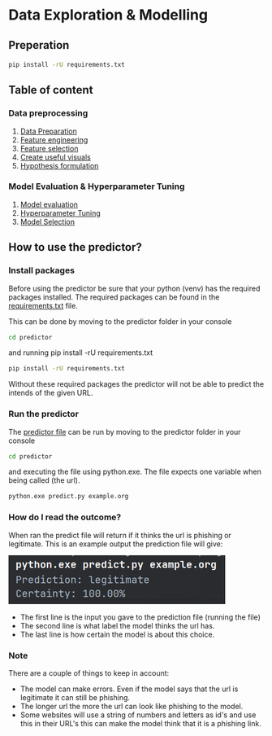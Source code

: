# Data Exploration & Modelling


## Preperation

```bash
pip install -rU requirements.txt
```

## Table of content

### Data preprocessing

1. [Data Preparation](Notebooks/DataCleanup.ipynb)
2. [Feature engineering](Notebooks/Normalization.ipynb)
3. [Feature selection](Notebooks/Normalization.ipynb)
4. [Create useful visuals](Notebooks/Visualisations.ipynb)
5. [Hypothesis formulation](Notebooks/Mutual_information.ipynb)

### Model Evaluation & Hyperparameter Tuning

1. [Model evaluation](Notebooks/HyperParamater_Tuning.ipynb)
2. [Hyperparameter Tuning](Notebooks/HyperParamater_Tuning.ipynb)
3. [Model Selection](Notebooks/Model_Selection.ipynb)

## How to use the predictor?

### Install packages

Before using the predictor be sure that your python (venv) has the required packages installed. The required packages
can be found in the [requirements.txt](predictor/requirements.txt) file.

This can be done by moving to the predictor folder in your console

```bash
cd predictor
```

and running pip install -rU requirements.txt

```bash
pip install -rU requirements.txt
```

Without these required packages the predictor will not be able to predict the intends of the given URL.

### Run the predictor

The [predictor file](predictor/predict.py) can be run by moving to the predictor folder in your console

```bash
cd predictor
```

and executing the file using python.exe. The file expects one variable when being called (the url).

```bash
python.exe predict.py example.org
```

### How do I read the outcome?

When ran the predict file will return if it thinks the url is phishing or legitimate.
This is an example output the prediction file will give:

![img_1.png](img_1.png)

- The first line is the input you gave to the prediction file (running the file)
- The second line is what label the model thinks the url has.
- The last line is how certain the model is about this choice.

### Note

There are a couple of things to keep in account:

- The model can make errors. Even if the model says that the url is legitimate it can still be phishing.
- The longer url the more the url can look like phishing to the model.
- Some websites will use a string of numbers and letters as id's and use this in their URL's this can make the model
  think that it is a phishing link.
